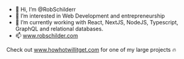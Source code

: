 - 👋 Hi, I’m @RobSchilderr
- 👀 I’m interested in Web Development and entrepreneurship
- 🌱 I’m currently working with React, NextJS, NodeJS, Typescript, GraphQL and relational databases.
- 📫 www.robschilder.com

Check out www.howhotwillitget.com for one of my large projects 🔥

<!---
RobSchilderr/RobSchilderr is a ✨ special ✨ repository because its `README.md` (this file) appears on your GitHub profile.
You can click the Preview link to take a look at your changes.
--->
